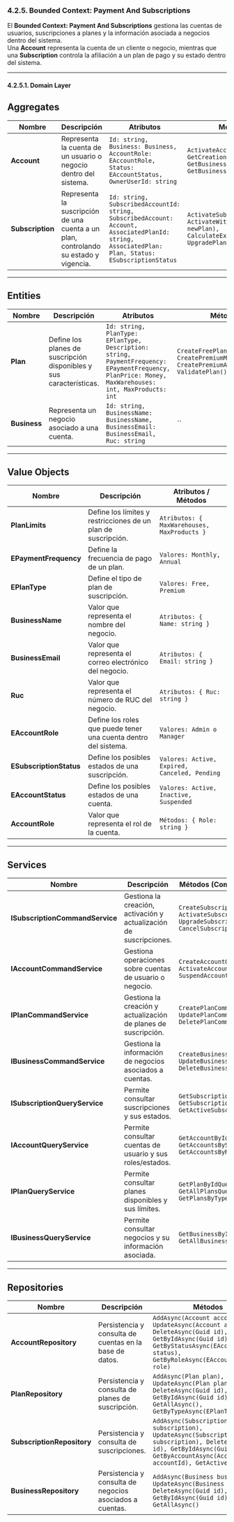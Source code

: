 ﻿### 4.2.5. Bounded Context: Payment And Subscriptions ###

El **Bounded Context: Payment And Subscriptions** gestiona las cuentas de usuarios, suscripciones a planes y la información asociada a negocios dentro del sistema.  
Una **Account** representa la cuenta de un cliente o negocio, mientras que una **Subscription** controla la afiliación a un plan de pago y su estado dentro del sistema.

---

#### 4.2.5.1. Domain Layer ####

## Aggregates

| Nombre           | Descripción                                                                          | Atributos                                                                                                                                          | Métodos                                                                                            |
|------------------|--------------------------------------------------------------------------------------|----------------------------------------------------------------------------------------------------------------------------------------------------|----------------------------------------------------------------------------------------------------|
| **Account**      | Representa la cuenta de un usuario o negocio dentro del sistema.                     | `Id: string, Business: Business, AccountRole: EAccountRole, Status: EAccountStatus, OwnerUserId: string`                                           | `ActivateAccount(), GetCreationDate(), GetBusinessName(), GetBusinessEmail()`                      |
| **Subscription** | Representa la suscripción de una cuenta a un plan, controlando su estado y vigencia. | `Id: string, SubscribedAccountId: string, SubscribedAccount: Account, AssociatedPlanId: string, AssociatedPlan: Plan, Status: ESubscriptionStatus` | `ActivateSubscription(), ActivateWithPlan(Plan newPlan), CalculateExpirationDate(), UpgradePlan()` |

---

## Entities

| Nombre       | Descripción                                                         | Atributos                                                                                                                                           | Métodos                                                                                   |
|--------------|---------------------------------------------------------------------|-----------------------------------------------------------------------------------------------------------------------------------------------------|-------------------------------------------------------------------------------------------|
| **Plan**     | Define los planes de suscripción disponibles y sus características. | `Id: string, PlanType: EPlanType, Description: string, PaymentFrequency: EPaymentFrequency, PlanPrice: Money, MaxWarehouses: int, MaxProducts: int` | `CreateFreePlan(), CreatePremiumMonthlyPlan(), CreatePremiumAnnualPlan(), ValidatePlan()` |
| **Business** | Representa un negocio asociado a una cuenta.                        | `Id: string, BusinessName: BusinessName, BusinessEmail: BusinessEmail, Ruc: string`                                                                 | ``                                                                                        |

---

## Value Objects

| Nombre                  | Descripción                                                     | Atributos / Métodos                           |
|-------------------------|-----------------------------------------------------------------|-----------------------------------------------|
| **PlanLimits**          | Define los límites y restricciones de un plan de suscripción.   | `Atributos: { MaxWarehouses, MaxProducts }`   |
| **EPaymentFrequency**   | Define la frecuencia de pago de un plan.                        | `Valores: Monthly, Annual`                    |
| **EPlanType**           | Define el tipo de plan de suscripción.                          | `Valores: Free, Premium`                      |
| **BusinessName**        | Valor que representa el nombre del negocio.                     | `Atributos: { Name: string }`                 |
| **BusinessEmail**       | Valor que representa el correo electrónico del negocio.         | `Atributos: { Email: string }`                |
| **Ruc**                 | Valor que representa el número de RUC del negocio.              | `Atributos: { Ruc: string }`                  |
| **EAccountRole**        | Define los roles que puede tener una cuenta dentro del sistema. | `Valores: Admin o Manager`                    |
| **ESubscriptionStatus** | Define los posibles estados de una suscripción.                 | `Valores: Active, Expired, Canceled, Pending` |
| **EAccountStatus**      | Define los posibles estados de una cuenta.                      | `Valores: Active, Inactive, Suspended`        |
| **AccountRole**         | Valor que representa el rol de la cuenta.                       | `Métodos: { Role: string }`                   |

---

## Services

| Nombre                          | Descripción                                                        | Métodos (Commands / Queries)                                                                                    |
|---------------------------------|--------------------------------------------------------------------|-----------------------------------------------------------------------------------------------------------------|
| **ISubscriptionCommandService** | Gestiona la creación, activación y actualización de suscripciones. | `CreateSubscriptionCommand, ActivateSubscriptionCommand, UpgradeSubscriptionCommand, CancelSubscriptionCommand` |
| **IAccountCommandService**      | Gestiona operaciones sobre cuentas de usuario o negocio.           | `CreateAccountCommand, ActivateAccountCommand, SuspendAccountCommand`                                           |
| **IPlanCommandService**         | Gestiona la creación y actualización de planes de suscripción.     | `CreatePlanCommand, UpdatePlanCommand, DeletePlanCommand`                                                       |
| **IBusinessCommandService**     | Gestiona la información de negocios asociados a cuentas.           | `CreateBusinessCommand, UpdateBusinessCommand, DeleteBusinessCommand`                                           |
| **ISubscriptionQueryService**   | Permite consultar suscripciones y sus estados.                     | `GetSubscriptionByIdQuery, GetSubscriptionsByAccountQuery, GetActiveSubscriptionsQuery`                         |
| **IAccountQueryService**        | Permite consultar cuentas de usuario y sus roles/estados.          | `GetAccountByIdQuery, GetAccountsByStatusQuery, GetAccountsByRoleQuery`                                         |
| **IPlanQueryService**           | Permite consultar planes disponibles y sus límites.                | `GetPlanByIdQuery, GetAllPlansQuery, GetPlansByTypeQuery`                                                       |
| **IBusinessQueryService**       | Permite consultar negocios y su información asociada.              | `GetBusinessByIdQuery, GetAllBusinessesQuery`                                                                   |

---

## Repositories

| Nombre                     | Descripción                                              | Métodos                                                                                                                                                                              |
|----------------------------|----------------------------------------------------------|--------------------------------------------------------------------------------------------------------------------------------------------------------------------------------------|
| **AccountRepository**      | Persistencia y consulta de cuentas en la base de datos.  | `AddAsync(Account account), UpdateAsync(Account account), DeleteAsync(Guid id), GetByIdAsync(Guid id), GetByStatusAsync(EAccountStatus status), GetByRoleAsync(EAccountRole role)`   |
| **PlanRepository**         | Persistencia y consulta de planes de suscripción.        | `AddAsync(Plan plan), UpdateAsync(Plan plan), DeleteAsync(Guid id), GetByIdAsync(Guid id), GetAllAsync(), GetByTypeAsync(EPlanType type)`                                            |
| **SubscriptionRepository** | Persistencia y consulta de suscripciones.                | `AddAsync(Subscription subscription), UpdateAsync(Subscription subscription), DeleteAsync(Guid id), GetByIdAsync(Guid id), GetByAccountAsync(AccountId accountId), GetActiveAsync()` |
| **BusinessRepository**     | Persistencia y consulta de negocios asociados a cuentas. | `AddAsync(Business business), UpdateAsync(Business business), DeleteAsync(Guid id), GetByIdAsync(Guid id), GetAllAsync()`                                                            |
